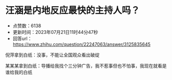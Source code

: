 # 汪涵是内地反应最快的主持人吗？
- 点赞数：6138
- 更新时间：2023年07月21日11时44分47秒
- 回答url：https://www.zhihu.com/question/22247063/answer/3125835645
<body>
 <p data-pid="0rkbQOoU">倪萍拿到白纸：没事，不能让全国观众看出破绽</p>
 <p data-pid="6m3UAe4m">某某某拿到白纸：导播给我找个三分钟广告，我不惹事但也不怕事，我现在就看是谁给我的白纸</p>
</body>